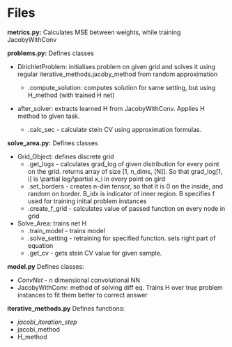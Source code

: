 # Files

**metrics.py:** Calculates MSE between weights, while training JacobyWithConv

**problems.py:** Defines classes
- DirichletProblem: initialises problem on given grid and solves it using regular iterative_methods.jacoby_method from random approximation
    - .compute_solution: computes solution for same setting, but using H_method (with trained H net)

- after_solver: extracts learned H from JacobyWithConv. Applies H method to given task.
    - .calc_sec - calculate stein CV using approximation formulas.

**solve_area.py:** Defines classes

- Grid_Object: defines discrete grid
    - .get_logs - calculates grad_log of given distribution for every point on the grid. returns array of size [1, n_dims, [N]]. So that grad_log[1, i] is \partial log/\partial x_i in every point on gird
    - .set_borders - creates n-dim tensor, so that it is 0 on the inside, and random on border. B_idx is indicator of inner region. B specifies f used for training initial problem instances
    - .create_f_grid - calculates value of passed function on every node in grid
- Solve_Area: trains net H
    - .train_model - trains model
    - .solve_setting - retraining for specified function. sets right part of equation
    - .get_cv - gets stein CV value for given sample.


**model.py** Defines classes:
- _ConvNet_ - n dimensional convolutional NN
- JacobyWithConv: method of solving diff eq. Trains H over true problem instances to fit them better to correct answer

**iterative_methods.py** Defines functions:

- _jacobi_iteration_step_
- jacobi_method
- H_method

